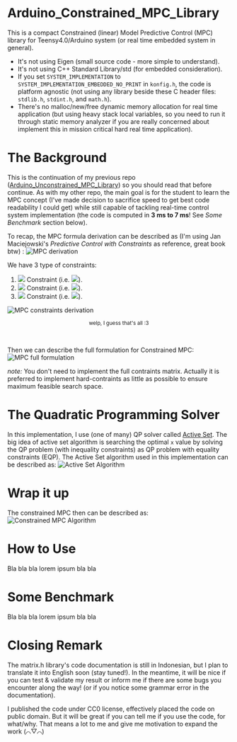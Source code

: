 # Arduino_Constrained_MPC_Library
This is a compact Constrained (linear) Model Predictive Control (MPC) library for Teensy4.0/Arduino system (or real time embedded system in general).
- It's not using Eigen (small source code - more simple to understand).
- It's not using C++ Standard Library/std (for embedded consideration).
- If you set `SYSTEM_IMPLEMENTATION` to `SYSTEM_IMPLEMENTATION_EMBEDDED_NO_PRINT` in `konfig.h`, the code is platform agnostic (not using any library beside these C header files: `stdlib.h`, `stdint.h`, and `math.h`).
- There's no malloc/new/free dynamic memory allocation for real time application (but using heavy stack local variables, so you need to run it through static memory analyzer if you are really concerned about implement this in mission critical hard real time application).

# The Background
This is the continuation of my previous repo ([Arduino_Unconstrained_MPC_Library](pronenewbits/Arduino_Unconstrained_MPC_Library#)) so you should read that before continue. As with my other repo, the main goal is for the student to learn the MPC concept (I've made decision to sacrifice speed to get best code readability I could get) while still capable of tackling real-time control system implementation (the code is computed in **3 ms to 7 ms**! See *Some Benchmark* section below).

To recap, the MPC formula derivation can be described as (I'm using Jan Maciejowski's *Predictive Control with Constraints* as reference, great book btw) :
![MPC derivation](Penurunan.png "Click to maximize if the image rescaling make you dizzy")

We have 3 type of constraints:
1. <img src="http://latex.codecogs.com/gif.latex?\Delta&space;U\left&space;(k&space;\right&space;)" border="0"/>  Constraint (i.e. <img src="http://latex.codecogs.com/gif.latex?\Delta&space;U\textsubscript{min}\leq&space;\Delta&space;U\left&space;(k&space;\right&space;)\leq&space;\Delta&space;U\textsubscript{max}" border="0"/>).
2. <img src="http://latex.codecogs.com/gif.latex?u\left&space;(k&space;\right&space;)" border="0"/>  Constraint (i.e. <img src="http://latex.codecogs.com/gif.latex?u\textsubscript{min}\leq&space;u\left&space;(k&space;\right&space;)\leq&space;u\textsubscript{max}" border="0"/>).
3. <img src="http://latex.codecogs.com/gif.latex?z\left&space;(k&space;\right&space;)" border="0"/>  Constraint (i.e. <img src="http://latex.codecogs.com/gif.latex?z\textszbscript{min}\leq&space;z\left&space;(k&space;\right&space;)\leq&space;z\textszbscript{max}" border="0"/>).

![MPC constraints derivation](Constraints.png "Click to maximize if the image rescaling make you dizzy")
<p align="center"><small>welp, I guess that's all :3</small></p>

&nbsp;

Then we can describe the full formulation for Constrained MPC:
![MPC full formulation](Formulasi_Permasalahan_MPC.png "Click to maximize if the image rescaling make you dizzy")

*note:* You don't need to implement the full contraints matrix. Actually it is preferred to implement hard-contraints as little as possible to ensure maximum feasible search space.

# The Quadratic Programming Solver
In this implementation, I use (one of many) QP solver called [Active Set](https://en.wikipedia.org/wiki/Active-set_method). The big idea of active set algorithm is searching the optimal `x` value by solving the QP problem (with inequality constraints) as QP problem with equality constraints (EQP). The Active Set algorithm used in this implementation can be described as: 
![Active Set Algorithm](ActiveSet.png "Click to maximize if the image rescaling make you dizzy")

# Wrap it up
The constrained MPC then can be described as:
![Constrained MPC Algorithm](Kalkulasi.png "Click to maximize if the image rescaling make you dizzy")


# How to Use
Bla bla bla lorem ipsum bla bla


# Some Benchmark
Bla bla bla lorem ipsum bla bla



# Closing Remark
The matrix.h library's code documentation is still in Indonesian, but I plan to translate it into English soon (stay tuned!). In the meantime, it will be nice if you can test & validate my result or inform me if there are some bugs you encounter along the way! (or if you notice some grammar error in the documentation).

I published the code under CC0 license, effectively placed the code on public domain. But it will be great if you can tell me if you use the code, for what/why. That means a lot to me and give me motivation to expand the work (⌒▽⌒)
